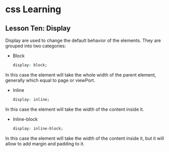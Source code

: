 # css Learning

## Lesson Ten: Display
Display are used to change the default behavior of the elements.
They are grouped into two categories:
- Block
    ```css
    display: block;
    ```
In this case the element will take the whole width of the parent element, generally which equal to page or viewPort.

- Inline
    ```css
    display: inline;
    ```
In this case the element will take the width of the content inside it.

- Inline-block
    ```css
    display: inline-block;
    ```
In this case the element will take the width of the content inside it, but it will allow to add margin and padding to it.

